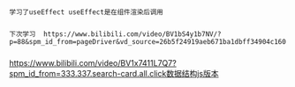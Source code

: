 ###
    学习了useEffect useEffect是在组件渲染后调用
###
    下次学习  https://www.bilibili.com/video/BV1bS4y1b7NV/?p=88&spm_id_from=pageDriver&vd_source=26b5f24919aeb671ba1dbff34904c160
### 
https://www.bilibili.com/video/BV1x7411L7Q7?spm_id_from=333.337.search-card.all.click数据结构js版本
